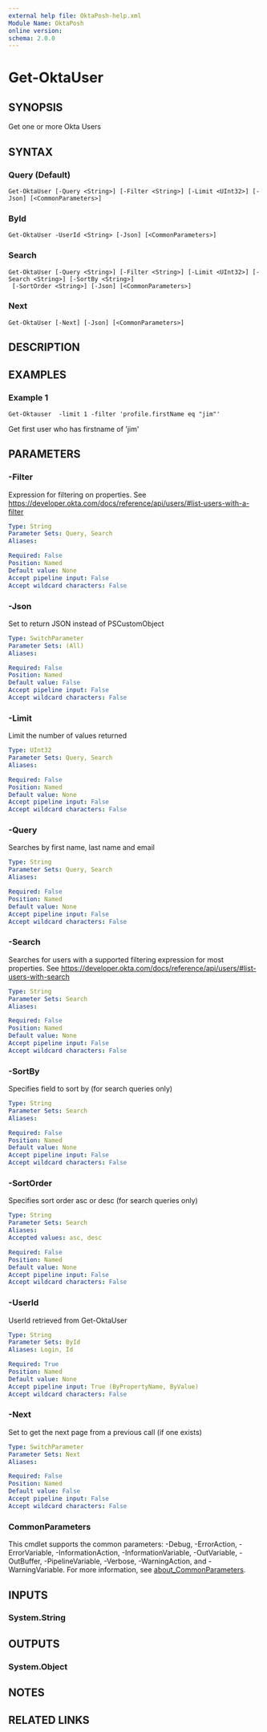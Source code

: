 ```yaml
---
external help file: OktaPosh-help.xml
Module Name: OktaPosh
online version:
schema: 2.0.0
---
```


# Get-OktaUser

## SYNOPSIS
Get one or more Okta Users

## SYNTAX

### Query (Default)
```
Get-OktaUser [-Query <String>] [-Filter <String>] [-Limit <UInt32>] [-Json] [<CommonParameters>]
```

### ById
```
Get-OktaUser -UserId <String> [-Json] [<CommonParameters>]
```

### Search
```
Get-OktaUser [-Query <String>] [-Filter <String>] [-Limit <UInt32>] [-Search <String>] [-SortBy <String>]
 [-SortOrder <String>] [-Json] [<CommonParameters>]
```

### Next
```
Get-OktaUser [-Next] [-Json] [<CommonParameters>]
```

## DESCRIPTION

## EXAMPLES

### Example 1
```
Get-Oktauser  -limit 1 -filter 'profile.firstName eq "jim"'
```

Get first user who has firstname of 'jim'

## PARAMETERS

### -Filter
Expression for filtering on properties. 
See https://developer.okta.com/docs/reference/api/users/#list-users-with-a-filter

```yaml
Type: String
Parameter Sets: Query, Search
Aliases:

Required: False
Position: Named
Default value: None
Accept pipeline input: False
Accept wildcard characters: False
```

### -Json
Set to return JSON instead of PSCustomObject

```yaml
Type: SwitchParameter
Parameter Sets: (All)
Aliases:

Required: False
Position: Named
Default value: False
Accept pipeline input: False
Accept wildcard characters: False
```

### -Limit
Limit the number of values returned

```yaml
Type: UInt32
Parameter Sets: Query, Search
Aliases:

Required: False
Position: Named
Default value: None
Accept pipeline input: False
Accept wildcard characters: False
```

### -Query
Searches by first name, last name and email

```yaml
Type: String
Parameter Sets: Query, Search
Aliases:

Required: False
Position: Named
Default value: None
Accept pipeline input: False
Accept wildcard characters: False
```

### -Search
Searches for users with a supported filtering expression for most properties.
See https://developer.okta.com/docs/reference/api/users/#list-users-with-search

```yaml
Type: String
Parameter Sets: Search
Aliases:

Required: False
Position: Named
Default value: None
Accept pipeline input: False
Accept wildcard characters: False
```

### -SortBy
Specifies field to sort by (for search queries only)

```yaml
Type: String
Parameter Sets: Search
Aliases:

Required: False
Position: Named
Default value: None
Accept pipeline input: False
Accept wildcard characters: False
```

### -SortOrder
Specifies sort order asc or desc (for search queries only)

```yaml
Type: String
Parameter Sets: Search
Aliases:
Accepted values: asc, desc

Required: False
Position: Named
Default value: None
Accept pipeline input: False
Accept wildcard characters: False
```

### -UserId
UserId retrieved from Get-OktaUser

```yaml
Type: String
Parameter Sets: ById
Aliases: Login, Id

Required: True
Position: Named
Default value: None
Accept pipeline input: True (ByPropertyName, ByValue)
Accept wildcard characters: False
```

### -Next
Set to get the next page from a previous call (if one exists)

```yaml
Type: SwitchParameter
Parameter Sets: Next
Aliases:

Required: False
Position: Named
Default value: False
Accept pipeline input: False
Accept wildcard characters: False
```

### CommonParameters
This cmdlet supports the common parameters: -Debug, -ErrorAction, -ErrorVariable, -InformationAction, -InformationVariable, -OutVariable, -OutBuffer, -PipelineVariable, -Verbose, -WarningAction, and -WarningVariable. For more information, see [about_CommonParameters](http://go.microsoft.com/fwlink/?LinkID=113216).

## INPUTS

### System.String
## OUTPUTS

### System.Object
## NOTES

## RELATED LINKS
